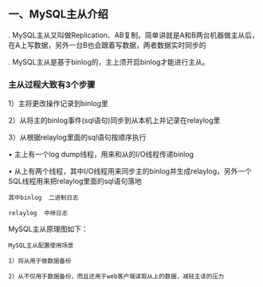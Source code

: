 ## 一、MySQL主从介绍

. MySQL主从又叫做Replication、AB复制。简单讲就是A和B两台机器做主从后，在A上写数据，另外一台B也会跟着写数据，两者数据实时同步的

. MySQL主从是基于binlog的，主上须开启binlog才能进行主从。

### 主从过程大致有3个步骤

1）主将更改操作记录到binlog里

2）从将主的binlog事件(sql语句)同步到从本机上并记录在relaylog里

3）从根据relaylog里面的sql语句按顺序执行

• 主上有一个log dump线程，用来和从的I/O线程传递binlog

• 从上有两个线程，其中I/O线程用来同步主的binlog并生成relaylog，另外一个SQL线程用来把relaylog里面的sql语句落地

    其中binlog  二进制日志

    relaylog  中继日志

MySQL主从原理图如下：

    MySQL主从配置使用场景

    1）将从用于做数据备份

    2）从不仅用于数据备份，而且还用于web客户端读取从上的数据，减轻主读的压力
